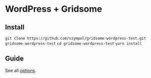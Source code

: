 # WordPress + Gridsome

## Install

`git clone https://github.com/szympol/gridsome-wordpress-test.git gridsome-wordpress-test`
`cd gridsome-wordpress-test`
`yarn install`

## Guide

See all [options](https://gridsome.org/plugins/@gridsome/source-wordpress).
